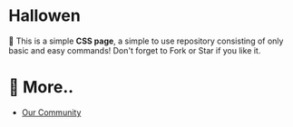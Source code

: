 # Hallowen
:apple: This is a simple **CSS page**, a simple to use repository consisting of only basic and easy commands! Don't forget to Fork or Star if you like it.

# 📝 More..
- <a href="https://github.com/KaguwoNetwork"> Our Community </a>
